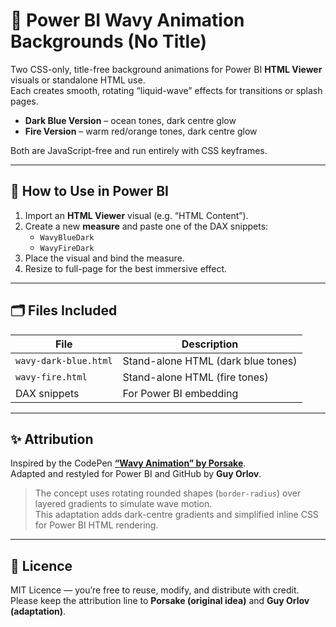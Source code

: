 # 🌊 Power BI Wavy Animation Backgrounds (No Title)

Two CSS-only, title-free background animations for Power BI **HTML Viewer** visuals or standalone HTML use.  
Each creates smooth, rotating “liquid-wave” effects for transitions or splash pages.

- **Dark Blue Version** – ocean tones, dark centre glow  
- **Fire Version** – warm red/orange tones, dark centre glow  

Both are JavaScript-free and run entirely with CSS keyframes.

---

## 🧩 How to Use in Power BI
1. Import an **HTML Viewer** visual (e.g. “HTML Content”).
2. Create a new **measure** and paste one of the DAX snippets:
   - `WavyBlueDark`
   - `WavyFireDark`
3. Place the visual and bind the measure.
4. Resize to full-page for the best immersive effect.

---

## 🗂 Files Included
| File | Description |
|------|--------------|
| `wavy-dark-blue.html` | Stand-alone HTML (dark blue tones) |
| `wavy-fire.html` | Stand-alone HTML (fire tones) |
| DAX snippets | For Power BI embedding |

---

## ✨ Attribution
Inspired by the CodePen **[“Wavy Animation” by Porsake](https://codepen.io/porsake/pen/JjydjLz)**.  
Adapted and restyled for Power BI and GitHub by **Guy Orlov**.  

> The concept uses rotating rounded shapes (`border-radius`) over layered gradients to simulate wave motion.  
> This adaptation adds dark-centre gradients and simplified inline CSS for Power BI HTML rendering.

---

## 📜 Licence
MIT Licence — you’re free to reuse, modify, and distribute with credit.  
Please keep the attribution line to **Porsake (original idea)** and **Guy Orlov (adaptation)**.
